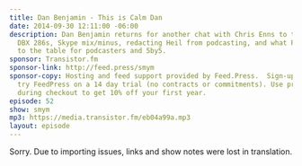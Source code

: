 ```yaml
---
title: Dan Benjamin - This is Calm Dan
date: 2014-09-30 12:11:00 -06:00
description: Dan Benjamin returns for another chat with Chris Enns to talk compression,
  DBX 286s, Skype mix/minus, redacting Heil from podcasting, and what Patreon brings
  to the table for podcasters and 5by5.
sponsor: Transistor.fm
sponsor-link: http://feed.press/smym
sponsor-copy: Hosting and feed support provided by Feed.Press.  Sign-up today and
  try FeedPress on a 14 day trial (no contracts or commitments). Use promo code "smym"
  during checkout to get 10% off your first year.
episode: 52
show: smym
mp3: https://media.transistor.fm/eb04a99a.mp3
layout: episode
---
```


Sorry. Due to importing issues, links and show notes were lost in translation.
